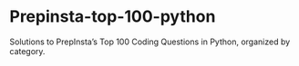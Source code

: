 # Prepinsta-top-100-python
Solutions to PrepInsta’s Top 100 Coding Questions in Python, organized by category.
